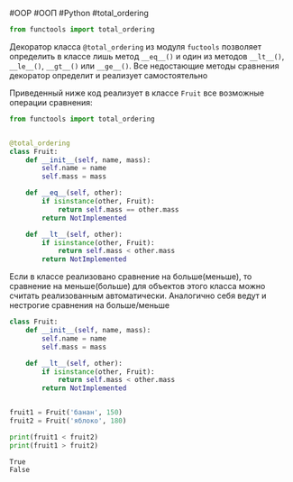 #OOP #ООП #Python #total_ordering 


```python
from functools import total_ordering
```
Декоратор класса `@total_ordering` из модуля `fuctools` позволяет определить в классе лишь метод `__eq__()` и один из методов `__lt__()`, `__le__()`, `__gt__()` или `__ge__()`.  Все недостающие методы сравнения декоратор определит и реализует самостоятельно

Приведенный ниже код реализует в классе `Fruit` все возможные операции сравнения:
```python
from functools import total_ordering


@total_ordering
class Fruit:
    def __init__(self, name, mass):
        self.name = name
        self.mass = mass

    def __eq__(self, other):
        if isinstance(other, Fruit):
            return self.mass == other.mass
        return NotImplemented

    def __lt__(self, other):
        if isinstance(other, Fruit):
            return self.mass < other.mass
        return NotImplemented
```

Если в классе реализовано сравнение на больше(меньше), то сравнение на меньше(больше) для объектов этого класса можно считать реализованным автоматически. Аналогично себя ведут и нестрогие сравнения на больше/меньше
```python
class Fruit:
    def __init__(self, name, mass):
        self.name = name
        self.mass = mass

    def __lt__(self, other):
        if isinstance(other, Fruit):
            return self.mass < other.mass
        return NotImplemented


fruit1 = Fruit('банан', 150)
fruit2 = Fruit('яблоко', 180)

print(fruit1 < fruit2)
print(fruit1 > fruit2)
```
```
True
False
```
